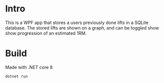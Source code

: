 # Intro
This is a WPF app that stores a users previously done lifts in a SQLite database. The stored lifts are shown on a graph, and can be toggled show show progression of an estimated 1RM.

# Build
Made with .NET core 8 
```
dotnet run
```
